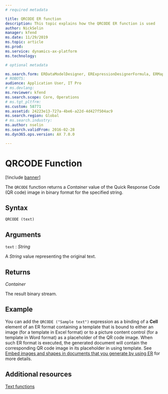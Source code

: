 ```yaml
---
# required metadata

title: QRCODE ER function
description: This topic explains how the QRCODE ER function is used
author: NickSelin
manager: kfend
ms.date: 11/29/2019
ms.topic: article
ms.prod: 
ms.service: dynamics-ax-platform
ms.technology: 

# optional metadata

ms.search.form: ERDataModelDesigner, ERExpressionDesignerFormula, ERMappedFormatDesigner, ERModelMappingDesigner
# ROBOTS: 
audience: Application User, IT Pro
# ms.devlang: 
ms.reviewer: kfend
ms.search.scope: Core, Operations
# ms.tgt_pltfrm: 
ms.custom: 58771
ms.assetid: 24223e13-727a-4be6-a22d-4d427f504ac9
ms.search.region: Global
# ms.search.industry: 
ms.author: nselin
ms.search.validFrom: 2016-02-28
ms.dyn365.ops.version: AX 7.0.0

---
```


# <a name="QRCODE">QRCODE Function</a>

[!include [banner](../includes/banner.md)]

The `QRCODE` function returns a *Container* value of the Quick Response Code (QR code) image in binary format for the specified string.

## Syntax

```
QRCODE (text)
```

## Arguments

`text` : *String*

A *String* value representing the original text.

## Returns

*Container*

The result binary stream.

## Example

You can add the `QRCODE ("Sample text")` expression as a binding of a **Cell** element of an ER format containing a template that is bound to either an image (for a template in Excel format) or to a picture content control (for a
template in Word format) as a placeholder of the QR code image. When such ER format is executed, the generated document will contain the corresponding QR code image in its placeholder in using template. See [Embed images and shapes in
documents that you generate by using
ER](electronic-reporting-embed-images-shapes.md) for more details.

## Additional resources

[Text functions](er-functions-category-text.md)
